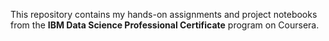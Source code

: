 This repository contains my hands-on assignments and project notebooks from the **IBM Data Science Professional Certificate** program on Coursera.
